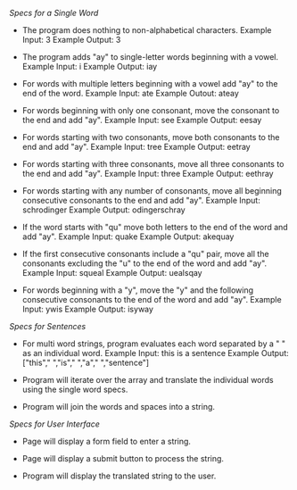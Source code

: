 _Specs for a Single Word_

* The program does nothing to non-alphabetical characters.
Example Input: 3
Example Output: 3

* The program adds "ay" to single-letter words beginning with a vowel.
Example Input: i
Example Output: iay

* For words with multiple letters beginning with a vowel add "ay" to the end of the word.
Example Input: ate
Example Outout: ateay

* For words beginning with only one consonant, move the consonant to the end and add "ay".
Example Input: see
Example Output: eesay

* For words starting with two consonants, move both consonants to the end and add "ay".
Example Input: tree
Example Output: eetray

* For words starting with three consonants, move all three consonants to the end and add "ay".
Example Input: three
Example Output: eethray

* For words starting with any number of consonants, move all beginning consecutive consonants to the end and add "ay".
Example Input: schrodinger
Example Output: odingerschray

* If the word starts with "qu" move both letters to the end of the word and add "ay".
Example Input: quake
Example Output: akequay

* If the first consecutive consonants include a "qu" pair, move all the consonants excluding the "u" to the end of the word and add "ay".
Example Input: squeal
Example Output: uealsqay

* For words beginning with a "y", move the "y" and the following consecutive consonants to the end of the word and add "ay".
Example Input: ywis
Example Output: isyway

_Specs for Sentences_

* For multi word strings, program evaluates each word separated by a " " as an individual word.
Example Input: this is a sentence
Example Output: ["this"," ","is"," ","a"," ","sentence"]

* Program will iterate over the array and translate the individual words using the single word specs.

* Program will join the words and spaces into a string.

_Specs for User Interface_

* Page will display a form field to enter a string.

* Page will display a submit button to process the string.

* Program will display the translated string to the user.

